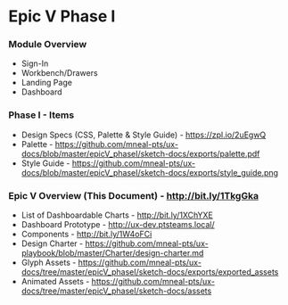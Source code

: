 # Epic V Phase I

### Module Overview

- Sign-In
- Workbench/Drawers
- Landing Page
- Dashboard

### Phase I - Items
- Design Specs (CSS, Palette & Style Guide) - https://zpl.io/2uEgwQ
- Palette - https://github.com/mneal-pts/ux-docs/blob/master/epicV_phaseI/sketch-docs/exports/palette.pdf
- Style Guide - https://github.com/mneal-pts/ux-docs/blob/master/epicV_phaseI/sketch-docs/exports/style_guide.png


### Epic V Overview (This Document) - http://bit.ly/1TkgGka

- List of Dashboardable Charts - http://bit.ly/1XChYXE
- Dashboard Prototype - http://ux-dev.ptsteams.local/
- Components  - http://bit.ly/1W4oFCi
- Design Charter - https://github.com/mneal-pts/ux-playbook/blob/master/Charter/design-charter.md
- Glyph Assets - https://github.com/mneal-pts/ux-docs/tree/master/epicV_phaseI/sketch-docs/exports/exported_assets
- Animated Assets - https://github.com/mneal-pts/ux-docs/tree/master/epicV_phaseI/sketch-docs/assets

<!-- - UI States - http://bit.ly/27IZ1XZ -->

<!-- - Mockup (InVision) - https://invis.io/697CC2K7R (password: teams) -->
<!-- - Storyboard (Moqups)  - http://bit.ly/1TsqNQZ -->

<!-- ### Deliverables -->

<!-- - Overview (this document) -->
<!-- - Low-fi wireframes -->
<!-- - Hi-fi wireframes -->
<!-- - Design templates -->
<!-- - Design assets -->
<!-- - Style guide -->
<!-- - Invision, dropbox sync, program workflow -->
<!-- - Moqup, storyboard (components & ui states), sync exports -->
<!-- - Zeplin, design specs, add styleguide elements -->
